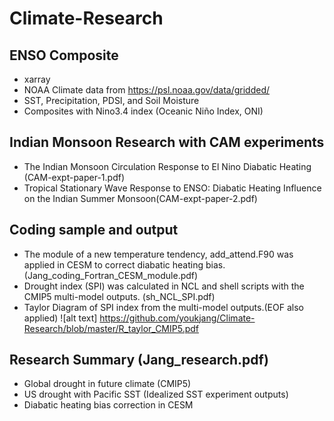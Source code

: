# Climate-Research

## ENSO Composite
* xarray
* NOAA Climate data from https://psl.noaa.gov/data/gridded/
* SST, Precipitation, PDSI, and Soil Moisture
* Composites with Nino3.4 index (Oceanic Niño Index, ONI)

## Indian Monsoon Research with CAM experiments
* The Indian Monsoon Circulation Response to El Nino Diabatic Heating (CAM-expt-paper-1.pdf)
* Tropical Stationary Wave Response to ENSO: Diabatic Heating Influence on the Indian Summer Monsoon(CAM-expt-paper-2.pdf)

## Coding sample and output 
* The module of a new temperature tendency, add_attend.F90 was applied in CESM to correct diabatic heating bias. (Jang_coding_Fortran_CESM_module.pdf)
* Drought index (SPI) was calculated in NCL and shell scripts with the CMIP5 multi-model outputs. (sh_NCL_SPI.pdf)
* Taylor Diagram of SPI index from the multi-model outputs.(EOF also applied)
![alt text] https://github.com/youkjang/Climate-Research/blob/master/R_taylor_CMIP5.pdf

## Research Summary (Jang_research.pdf)
* Global drought in future climate (CMIP5)
* US drought with Pacific SST (Idealized SST experiment outputs) 
* Diabatic heating bias correction in CESM
